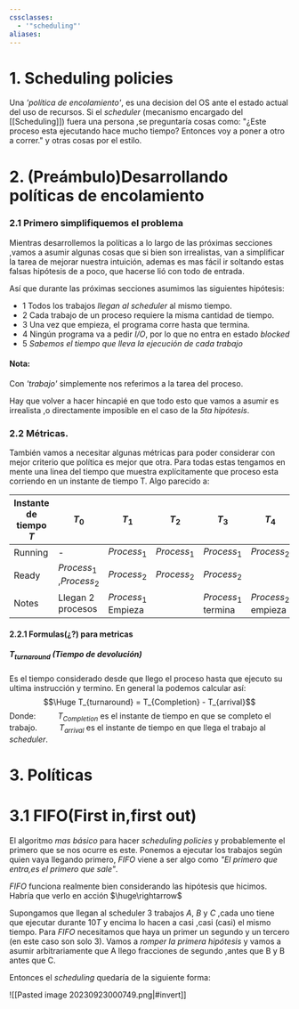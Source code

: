 ```yaml
---
cssclasses:
  - '"scheduling"'
aliases:
---
```

# 1. Scheduling policies
Una _'política de encolamiento'_, es una decision del OS ante el estado actual del uso de recursos.
Si el _scheduler_ (mecanismo encargado del [[Scheduling]]) fuera una persona ,se preguntaría cosas como: "¿Este proceso esta ejecutando hace mucho tiempo? Entonces voy a poner a otro a correr." y otras cosas por el estilo.

#  2. (Preámbulo)Desarrollando políticas de encolamiento
### 2.1 Primero simplifiquemos el problema
Mientras desarrollemos la políticas a lo largo de las próximas secciones ,vamos a asumir algunas cosas que si bien son irrealistas, van a simplificar la tarea de mejorar nuestra intuición, ademas es mas fácil ir soltando estas falsas hipótesis de a poco, que hacerse lió con todo de entrada.

Así que durante las próximas secciones asumimos las siguientes hipótesis:
- 1 Todos los trabajos _llegan al scheduler_ al mismo tiempo.
- 2 Cada trabajo de un proceso requiere la misma cantidad de tiempo.
- 3 Una vez que empieza, el programa corre hasta que termina.
- 4 Ningún programa va a pedir _I/O_, por lo que no entra en estado _blocked_
- 5 _Sabemos el tiempo que lleva la ejecución de cada trabajo_
#### Nota:
Con _'trabajo'_ simplemente nos referimos a la tarea del proceso.


Hay que volver a hacer hincapié en que todo esto que vamos a asumir es irrealista ,o directamente imposible en el caso de la _5ta hipótesis_.

### 2.2 Métricas.
También vamos a necesitar algunas métricas para poder considerar con mejor criterio que política es mejor que otra.
Para todas estas tengamos en mente una linea del tiempo que muestra explícitamente que proceso esta corriendo en un instante de tiempo T.
Algo parecido a:

| Instante de tiempo $T$ | $T_0$                    | $T_1$                | $T_2$       | $T_3$               | $T_4$               | ... | $T_n$               |
| ---------------------- | ------------------------ | -------------------- | ----------- | ------------------- | ------------------- | --- | ------------------- |
| Running                | -                        | $Process_1$          | $Process_1$ | $Process_1$         | $Process_2$         | ... | $Process_2$         |
| Ready                  | $Process_1$ ,$Process_2$ | $Process_2$          | $Process_2$ | $Process_2$         |                     | ... |                     |
| Notes                  | Llegan 2 procesos        | $Process_1$  Empieza |             | $Process_1$ termina | $Process_2$ empieza | ...    | $Process_2$ termina |

#### 2.2.1 Formulas(¿?) para metricas
##### $T_{turnaround}$ (Tiempo de devolución)
Es el tiempo considerado desde que llego el proceso hasta que ejecuto su ultima instrucción y termino. En general la podemos calcular así:
$$\Huge T_{turnaround} = T_{Completion} - T_{arrival}$$
Donde:
$\qquad$ $T_{Completion}$ es el instante de tiempo en que se completo el trabajo.
$\qquad$ $T_{arrival}$ es el instante de tiempo en que llega el trabajo al _scheduler_.



# 3. Políticas
# 3.1 FIFO(First in,first out)
El algoritmo _mas básico_ para hacer _scheduling policies_ y probablemente el primero que se nos ocurre es este.
Ponemos a ejecutar los trabajos según quien vaya llegando primero, _FIFO_ viene a ser algo como _"El primero que entra,es el primero que sale"_.

_FIFO_ funciona realmente bien considerando las hipótesis que hicimos. Habría que verlo en acción $\huge\rightarrow$

Supongamos que llegan al scheduler 3 trabajos $A$, $B$ y $C$ ,cada uno tiene que ejecutar durante 10$T$ y encima lo hacen a casi ,casi (casi) el mismo tiempo.
Para _FIFO_ necesitamos que haya un primer un segundo y un tercero (en este caso son solo 3). Vamos a _romper la primera hipótesis_ y vamos a asumir arbitrariamente que A llego fracciones de segundo ,antes que B y B antes que C.

Entonces el _scheduling_ quedaría de la siguiente forma:

![[Pasted image 20230923000749.png|#invert]]
